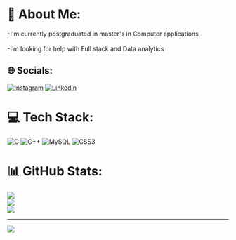 # 💫 About Me:
-I'm currently postgraduated in master's in Computer applications<br><br>-I’m looking for help with Full stack and Data analytics<br>


## 🌐 Socials:
[![Instagram](https://img.shields.io/badge/Instagram-%23E4405F.svg?logo=Instagram&logoColor=white)](https://instagram.com/chaitali.pandharpure6) [![LinkedIn](https://img.shields.io/badge/LinkedIn-%230077B5.svg?logo=linkedin&logoColor=white)](https://linkedin.com/in/chaitali-pandharpure6) 

# 💻 Tech Stack:
![C](https://img.shields.io/badge/c-%2300599C.svg?style=for-the-badge&logo=c&logoColor=white) ![C++](https://img.shields.io/badge/c++-%2300599C.svg?style=for-the-badge&logo=c%2B%2B&logoColor=white) ![MySQL](https://img.shields.io/badge/mysql-%2300000f.svg?style=for-the-badge&logo=mysql&logoColor=white) ![CSS3](https://img.shields.io/badge/css3-%231572B6.svg?style=for-the-badge&logo=css3&logoColor=white)
# 📊 GitHub Stats:
![](https://github-readme-stats.vercel.app/api?username=Chaitali6&theme=merko&hide_border=false&include_all_commits=false&count_private=false)<br/>
![](https://github-readme-streak-stats.herokuapp.com/?user=Chaitali6&theme=merko&hide_border=false)<br/>
![](https://github-readme-stats.vercel.app/api/top-langs/?username=Chaitali6&theme=merko&hide_border=false&include_all_commits=false&count_private=false&layout=compact)

---
[![](https://visitcount.itsvg.in/api?id=Chaitali6&icon=0&color=0)](https://visitcount.itsvg.in)

<!-- Proudly created with GPRM ( https://gprm.itsvg.in ) -->
